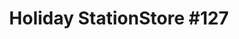 ---
title: "Holiday StationStore #127"
url: /moose-lake/holiday-stationstore-127/
shop: convenience
---